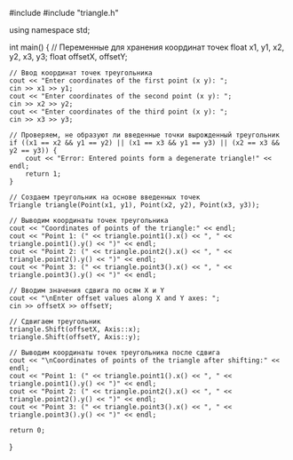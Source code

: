 #include <iostream>
#include "triangle.h"

using namespace std;

int main()
{
    // Переменные для хранения координат точек
    float x1, y1, x2, y2, x3, y3;
    float offsetX, offsetY;

    // Ввод координат точек треугольника
    cout << "Enter coordinates of the first point (x y): ";
    cin >> x1 >> y1;
    cout << "Enter coordinates of the second point (x y): ";
    cin >> x2 >> y2;
    cout << "Enter coordinates of the third point (x y): ";
    cin >> x3 >> y3;

    // Проверяем, не образуют ли введенные точки вырожденный треугольник
    if ((x1 == x2 && y1 == y2) || (x1 == x3 && y1 == y3) || (x2 == x3 && y2 == y3)) {
        cout << "Error: Entered points form a degenerate triangle!" << endl;
        return 1;
    }

    // Создаем треугольник на основе введенных точек
    Triangle triangle(Point(x1, y1), Point(x2, y2), Point(x3, y3));

    // Выводим координаты точек треугольника
    cout << "Coordinates of points of the triangle:" << endl;
    cout << "Point 1: (" << triangle.point1().x() << ", " << triangle.point1().y() << ")" << endl;
    cout << "Point 2: (" << triangle.point2().x() << ", " << triangle.point2().y() << ")" << endl;
    cout << "Point 3: (" << triangle.point3().x() << ", " << triangle.point3().y() << ")" << endl;

    // Вводим значения сдвига по осям X и Y
    cout << "\nEnter offset values along X and Y axes: ";
    cin >> offsetX >> offsetY;

    // Сдвигаем треугольник
    triangle.Shift(offsetX, Axis::x);
    triangle.Shift(offsetY, Axis::y);

    // Выводим координаты точек треугольника после сдвига
    cout << "\nCoordinates of points of the triangle after shifting:" << endl;
    cout << "Point 1: (" << triangle.point1().x() << ", " << triangle.point1().y() << ")" << endl;
    cout << "Point 2: (" << triangle.point2().x() << ", " << triangle.point2().y() << ")" << endl;
    cout << "Point 3: (" << triangle.point3().x() << ", " << triangle.point3().y() << ")" << endl;

    return 0;
}
